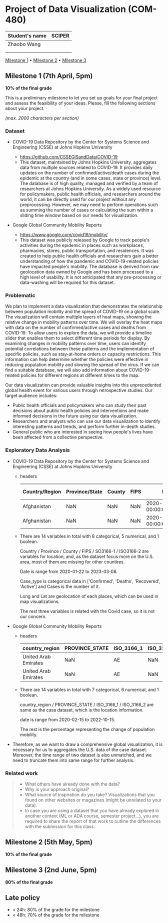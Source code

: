 # Project of Data Visualization (COM-480)

| Student's name | SCIPER |
| -------------- | ------ |
| Zhaobo Wang| |
| | |
| | |

[Milestone 1](#milestone-1) • [Milestone 2](#milestone-2) • [Milestone 3](#milestone-3)

## Milestone 1 (7th April, 5pm)

**10% of the final grade**

This is a preliminary milestone to let you set up goals for your final project and assess the feasibility of your ideas.
Please, fill the following sections about your project.

*(max. 2000 characters per section)*

### Dataset

- COVID-19 Data Repository by the Center for Systems Science and Engineering (CSSE) at Johns Hopkins University
  - https://github.com/CSSEGISandData/COVID-19
  - This dataset, maintained by Johns Hopkins University, aggregates data from multiple sources related to COVID-19. It provides daily updates on the number of confirmed/active/death cases during the epidemic at the country (and in some cases, state or province) level. The database is of high quality, managed and verified by a team of researchers at Johns Hopkins University. As a widely used resource for policymakers, public health officials, and researchers around the world, it can be directly used for our project without any preprocessing. However, we may need to perform operations such as summing the number of cases or calculating the sum within a sliding time window based on our needs for visualization.

- Google Global Community Mobility Reports
  - https://www.google.com/covid19/mobility/
  - This dataset was publicly released by Google to track people's activities during the epidemic in places such as workplaces, pharmacies, stores, public transportation, and residences. It was created to help public health officials and researchers gain a better understanding of how the pandemic and COVID-19-related policies have impacted people's mobility. The database is derived from raw geolocation data owned by Google and has been processed to a high level of usability. It is not anticipated that any pre-processing or data-washing will be required for this dataset.


<!-- > Find a dataset (or multiple) that you will explore. Assess the quality of the data it contains and how much preprocessing / data-cleaning it will require before tackling visualization. We recommend using a standard dataset as this course is not about scraping nor data processing.
>
> Hint: some good pointers for finding quality publicly available datasets ([Google dataset search](https://datasetsearch.research.google.com/), [Kaggle](https://www.kaggle.com/datasets), [OpenSwissData](https://opendata.swiss/en/), [SNAP](https://snap.stanford.edu/data/) and [FiveThirtyEight](https://data.fivethirtyeight.com/)), you could use also the DataSets proposed by the ENAC (see the Announcements section on Zulip).
 -->
### Problematic

We plan to implement a data visualization that demonstrates the relationship between population mobility and the spread of COVID-19 on a global scale. The visualization will contain multiple layers of heat maps, showing the relative change in mobility patterns over time. We will overlay the heat maps with data on the number of confirmed/active cases and deaths from COVID-19. To allow users to explore the data, we will provide a timeline slider that enables them to select different time periods for display. By examining changes in mobility patterns over time, users can identify potential correlations between these patterns and the implementation of specific policies, such as stay-at-home orders or capacity restrictions. This information can help determine whether the policies were effective in reducing population mobility and slowing the spread of the virus. If we can find a suitable database, we will also add information about COVID-19-related policies for different regions at different times to the map.

Our data visualization can provide valuable insights into this unprecedented global health event for various users through retrospective studies. Our target audience includes:
  - Public health officials and policymakers who can study their past decisions about public health policies and interventions and make informed decisions in the future using our data visualization.
  - Researchers and analysts who can use our data visualization to identify interesting patterns and trends, and perform further in-depth studies.
  - General public who are interested in seeing how people's lives have been affected from a collective perspective.


<!-- > Frame the general topic of your visualization and the main axis that you want to develop.
> - What am I trying to show with my visualization?
> - Think of an overview for the project, your motivation, and the target audience.
 -->
### Exploratory Data Analysis
- COVID-19 Data Repository by the Center for Systems Science and Engineering (CSSE) at Johns Hopkins University
  - headers

    | Country/Region | Province/State | County | FIPS | Date | Case_Type | Cases | Long | Lat | SO3166-1 | ISO3166-2 | Difference | Last_Update_Date | Last_Reported_Flag |
    | -- | -- | -- | -- | -- | -- | -- | -- | -- | -- | -- | -- | -- | -- |
    |Afghanistan|	NaN|	NaN|	NaN|	2020-01-22 00:00:00.000000|	Confirmed|	0|	65.0|	33.0|	AF|	NaN|	NaN|	2023-03-23 15:02:04.173620|	False|
    |Afghanistan|	NaN|	NaN|	NaN|	2020-02-24 00:00:00.000000|	Confirmed|	1|	65.0|	33.0|	AF|	NaN|	1.0|	2023-03-23 15:02:04.173620|	False|

  - There are 14 variables in total with 8 categorical, 5 numerical, and 1 boolean.

    Country / Province / County / FIPS / SO3166-1 / ISO3166-2 are variables for location, and, as the dataset focus more on the U.S. area, most of them are missing for other countires.

    Date is range from 2020-01-22 to 2023-03-08.

    Case_type is categorical data in ['Confirmed', 'Deaths', 'Recovered', 'Active'] and Cases is the number of it.

    Long and Lat are geolocation of each places, which can be used in map visualizations.

    The rest three variables is related with the Covid case, so it is not our concern.

- Google Global Community Mobility Reports
  - headers

    |country_region|	PROVINCE_STATE|	ISO_3166_1|	ISO_3166_2|	date| grocery_and_pharmacy_change_perc|	parks_change_perc|	residential_change_perc|	retail_and_recreation_change_perc|	transit_stations_change_perc|	workplaces_change_perc|	Last_Update_Date|	Last_Reported_Flag|	sub_region_2|
    |--|	--|	--|	--|	--| --|	--|	--|	--|	--|	--|	--|	--|	--|
    |United Arab Emirates|	NaN|	AE|	NaN|	2020-02-15 00:00:00.000000|	4.0|	5.0|	1.0|	0.0|	0.0|	2.0|	2023-04-06 00:04:15.361988|	False|	NaN|
    |United Arab Emirates|	NaN|	AE|	NaN|	2020-02-16 00:00:00.000000|	4.0|	4.0|	1.0|	1.0|	1.0|	2.0|	2023-04-06 00:04:15.361988|	False|	NaN|

  - There are 14 variables in total with 7 categorical, 6 numerical, and 1 boolean.

    country_region / PROVINCE_STATE /	ISO_3166_1 /	ISO_3166_2 are same as the casa dataset, which is the location information.

    date is range from 2020-02-15 to 2022-10-15.

    The rest is the percentage representing the change of population mobility.

- Therefore, as we want to draw a comprehensive global visualization, it is necessary for us to aggregates the U.S. data of the case dataset. Moreover, the time range of two dataset is also unmatched, and we need to truncate them into same range for further analysis.






<!-- > Pre-processing of the data set you chose
> - Show some basic statistics and get insights about the data
 -->
### Related work


> - What others have already done with the data?
> - Why is your approach original?
> - What source of inspiration do you take? Visualizations that you found on other websites or magazines (might be unrelated to your data).
> - In case you are using a dataset that you have already explored in another context (ML or ADA course, semester project...), you are required to share the report of that work to outline the differences with the submission for this class.

## Milestone 2 (5th May, 5pm)

**10% of the final grade**


## Milestone 3 (2nd June, 5pm)

**80% of the final grade**


## Late policy

- < 24h: 80% of the grade for the milestone
- < 48h: 70% of the grade for the milestone
